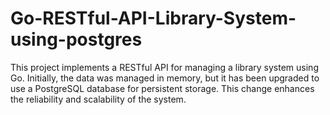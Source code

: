 # Go-RESTful-API-Library-System-using-postgres
This project implements a RESTful API for managing a library system using Go. Initially, the data was managed in memory, but it has been upgraded to use a PostgreSQL database for persistent storage. This change enhances the reliability and scalability of the system.
